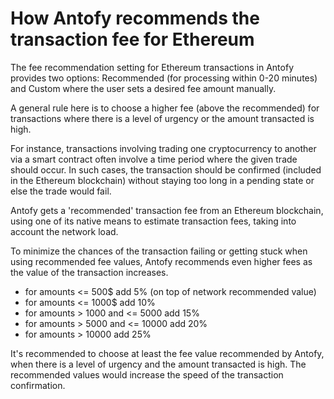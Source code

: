 # How Antofy recommends the transaction fee for Ethereum

The fee recommendation setting for Ethereum transactions in Antofy provides two options: Recommended (for processing within 0-20 minutes) and Custom where the user sets a desired fee amount manually.

A general rule here is to choose a higher fee (above the recommended) for transactions where there is a level of urgency or the amount transacted is high.

For instance, transactions involving trading one cryptocurrency to another via a smart contract often involve a time period where the given trade should occur. In such cases, the transaction should be confirmed (included in the Ethereum blockchain) without staying too long in a pending state or else the trade would fail.

Antofy gets a 'recommended' transaction fee from an Ethereum blockchain, using one of its native means to estimate transaction fees, taking into account the network load.

To minimize the chances of the transaction failing or getting stuck when using recommended fee values, Antofy recommends even higher fees as the value of the transaction increases.

- for amounts <= 500$ add 5% (on top of network recommended value)
- for amounts <= 1000$ add 10%
- for amounts > 1000 and <= 5000 add 15%
- for amounts > 5000 and <= 10000 add 20%
- for amounts > 10000 add 25%

It's recommended to choose at least the fee value recommended by Antofy, when there is a level of urgency and the amount transacted is high. The recommended values would increase the speed of the transaction confirmation.
